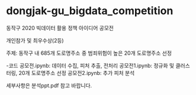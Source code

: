 # dongjak-gu_bigdata_competition

동작구 2020 빅데이터 활용 정책 아이디어 공모전

개인참가 및 최우수상(2등)

주제: 동작구 내 685개 도로명주소 중 범죄위험이 높은 20개 도로명주소 선정

-코드
공모전.ipynb: 데이터 수집, 피처 추출, 전처리
공모전1.ipynb: 정규화 및 클러스터링, 20개 도로명주소 선정
공모전2.ipynb: 추가 피처 분석

세부사항은 분석ppt.pdf 참고 바랍니다.
